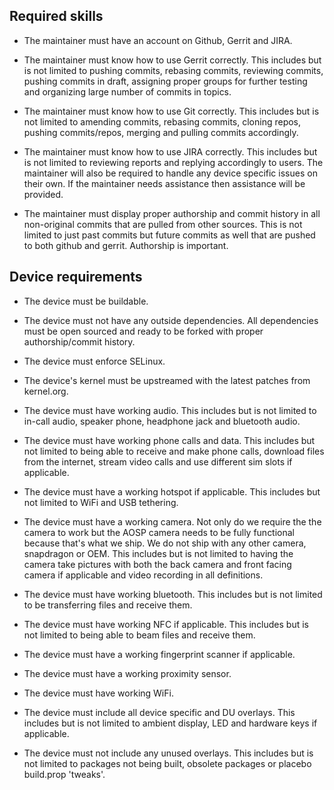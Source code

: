 ## Required skills ##

- The maintainer must have an account on Github, Gerrit and JIRA.

- The maintainer must know how to use Gerrit correctly. This includes but is not limited to pushing commits, rebasing commits, reviewing commits, pushing commits in draft, assigning proper groups for further testing and organizing large number of commits in topics.

- The maintainer must know how to use Git correctly. This includes but is not limited to amending commits, rebasing commits, cloning repos, pushing commits/repos, merging and pulling commits accordingly. 

- The maintainer must know how to use JIRA correctly. This includes but is not limited to reviewing reports and replying accordingly to users. The maintainer will also be required to handle any device specific issues on their own. If the maintainer needs assistance then assistance will be provided.

- The maintainer must display proper authorship and commit history in all non-original commits that are pulled from other sources. This is not limited to just past commits but future commits as well that are pushed to both github and gerrit. Authorship is important.



## Device requirements ##

- The device must be buildable.

- The device must not have any outside dependencies. All dependencies must be open sourced and ready to be forked with proper authorship/commit history.

- The device must enforce SELinux.

- The device's kernel must be upstreamed with the latest patches from kernel.org.

- The device must have working audio. This includes but is not limited to in-call audio, speaker phone, headphone jack and bluetooth audio.

- The device must have working phone calls and data. This includes but not limited to being able to receive and make phone calls, download files from the internet, stream video calls and use different sim slots if applicable.

- The device must have a working hotspot if applicable. This includes but not limited to WiFi and USB tethering.

- The device must have a working camera. Not only do we require the the camera to work but the AOSP camera needs to be fully functional because that's what we ship. We do not ship with any other camera, snapdragon or OEM. This includes but is not limited to having the camera take pictures with both the back camera and front facing camera if applicable and video recording in all definitions.

- The device must have working bluetooth. This includes but is not limited to be transferring files and receive them.

- The device must have working NFC if applicable. This includes but is not limited to being able to beam files and receive them.

- The device must have a working fingerprint scanner if applicable.

- The device must have a working proximity sensor.

- The device must have working WiFi.

- The device must include all device specific and DU overlays. This includes but is not limited to ambient display, LED and hardware keys if applicable.

- The device must not include any unused overlays. This includes but is not limited to packages not being built, obsolete packages or placebo build.prop 'tweaks'.
